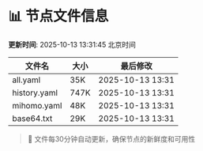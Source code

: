 # 📊 节点文件信息

**更新时间**: 2025-10-13 13:31:45 北京时间

| 文件名 | 大小 | 最后修改 |
|--------|------|----------|
| all.yaml | 35K | 2025-10-13 13:31 |
| history.yaml | 747K | 2025-10-13 13:31 |
| mihomo.yaml | 48K | 2025-10-13 13:31 |
| base64.txt | 29K | 2025-10-13 13:31 |

> 🔄 文件每30分钟自动更新，确保节点的新鲜度和可用性

